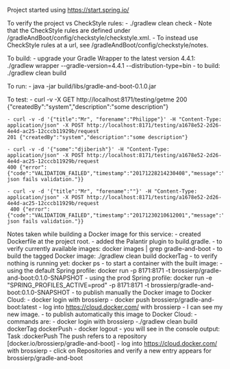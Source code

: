 Project started using https://start.spring.io/


To verify the project vs CheckStyle rules:
    - ./gradlew clean check
    - Note that the CheckStyle rules are defined under /gradleAndBoot/config/checkstyle/checkstyle.xml.
    - To instead use CheckStyle rules at a url, see /gradleAndBoot/config/checkstyle/notes.


To build:
	- upgrade your Gradle Wrapper to the latest version 4.4.1:
		./gradlew wrapper --gradle-version=4.4.1 --distribution-type=bin
	- to build:
		./gradlew clean build


To run:
	- java -jar build/libs/gradle-and-boot-0.1.0.jar


To test:
    - curl -v -X GET http://localhost:8171/testing/getme
    200 {"createdBy":"system","description":"some description"}

    - curl -v -d '{"title":"Mr", "forename":"Philippe"}' -H "Content-Type: application/json" -X POST http://localhost:8171/testing/a1678e52-2d26-4e4d-ac25-12cccb11929b/request
    201 {"createdBy":"system","description":"some description"}

    - curl -v -d '{"some":"djiberish"}' -H "Content-Type: application/json" -X POST http://localhost:8171/testing/a1678e52-2d26-4e4d-ac25-12cccb11929b/request
    400 {"error":{"code":"VALIDATION_FAILED","timestamp":"20171228214230408","message":"Provided json fails validation."}}

    - curl -v -d '{"title":"Mr", "forename":""}' -H "Content-Type: application/json" -X POST http://localhost:8171/testing/a1678e52-2d26-4e4d-ac25-12cccb11929b/request
     400 {"error":{"code":"VALIDATION_FAILED","timestamp":"20171230210612001","message":"Provided json fails validation."}}


Notes taken while building a Docker image for this service:
    - created Dockerfile at the project root.
    - added the Palantir plugin to build.gradle.
    - to verify currently available images: docker images | grep gradle-and-boot
    - to build the tagged Docker image: ./gradlew clean build dockerTag
    - to verify nothing is running yet: docker ps
    - to start a container with the built image:
        - using the default Spring profile: docker run -p 8171:8171 -t brossierp/gradle-and-boot:0.1.0-SNAPSHOT
        - using the prod Spring profile: docker run -e "SPRING_PROFILES_ACTIVE=prod" -p 8171:8171 -t brossierp/gradle-and-boot:0.1.0-SNAPSHOT
    - to publish manually the Docker image to Docker Cloud:
        - docker login with brossierp
        - docker push brossierp/gradle-and-boot:latest
        - log into https://cloud.docker.com/ with brossierp
        - I can see my new image.
    - to publish automatically this image to Docker Cloud:
        - commands are:
            - docker login with brossierp
            -./gradlew clean build dockerTag dockerPush
            - docker logout
        - you will see in the console output:
            Task :dockerPush
            The push refers to a repository [docker.io/brossierp/gradle-and-boot]
        - log into https://cloud.docker.com/ with brossierp
        - click on Repositories and verify a new entry appears for brossierp/gradle-and-boot
